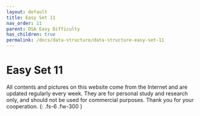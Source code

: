 ```yaml
---
layout: default
title: Easy Set 11
nav_order: 11
parent: DSA Easy Difficulty
has_children: true
permalink: /docs/data-structure/data-structure-easy-set-11
---
```


# Easy Set 11

All contents and pictures on this website come from the Internet and are updated regularly every week. They are for personal study and research only, and should not be used for commercial purposes. Thank you for your cooperation.
{: .fs-6 .fw-300 }

